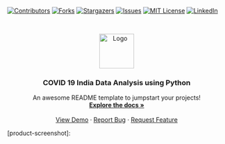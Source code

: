 [![Contributors][contributors-shield]][contributors-url]
[![Forks][forks-shield]][forks-url]
[![Stargazers][stars-shield]][stars-url]
[![Issues][issues-shield]][issues-url]
[![MIT License][license-shield]][license-url]
[![LinkedIn][linkedin-shield]][linkedin-url]



<!-- PROJECT LOGO -->
<br />
<p align="center">
  <a href="https://github.com/othneildrew/Best-README-Template">
    <img src="images/logo.png" alt="Logo" width="80" height="80">
  </a>

  <h3 align="center">COVID 19 India Data Analysis using Python</h3>

  <p align="center">
    An awesome README template to jumpstart your projects!
    <br />
    <a href="https://github.com/othneildrew/Best-README-Template"><strong>Explore the docs »</strong></a>
    <br />
    <br />
    <a href="https://github.com/othneildrew/Best-README-Template">View Demo</a>
    ·
    <a href="https://github.com/othneildrew/Best-README-Template/issues">Report Bug</a>
    ·
    <a href="https://github.com/othneildrew/Best-README-Template/issues">Request Feature</a>
  </p>
</p>



<!-- MARKDOWN LINKS & IMAGES -->
<!-- https://www.markdownguide.org/basic-syntax/#reference-style-links -->
[contributors-shield]: https://img.shields.io/github/contributors/an-chowdhury/COVID-19-India-Case-Study?style=for-the-badge
[contributors-url]: https://github.com/an-chowdhury/COVID-19-India-Case-Study/graphs/contributors
[forks-shield]: https://img.shields.io/github/forks/an-chowdhury/COVID-19-India-Case-Study?style=for-the-badge
[forks-url]: https://github.com/an-chowdhury/COVID-19-India-Case-Study/network/members
[stars-shield]: https://img.shields.io/github/stars/an-chowdhury/COVID-19-India-Case-Study?style=for-the-badge
[stars-url]: https://github.com/an-chowdhury/COVID-19-India-Case-Study/stargazers
[issues-shield]: https://img.shields.io/github/issues/an-chowdhury/COVID-19-India-Case-Study?style=for-the-badge
[issues-url]: https://github.com/an-chowdhury/COVID-19-India-Case-Study/issues
[license-shield]: https://img.shields.io/github/license/an-chowdhury/COVID-19-India-Case-Study?style=for-the-badge
[license-url]: https://github.com/an-chowdhury/COVID-19-India-Case-Study/blob/master/LICENSE.txt
[linkedin-shield]: https://img.shields.io/badge/-LinkedIn-black.svg?style=for-the-badge&logo=linkedin&colorB=555
[linkedin-url]: https://linkedin.com/in/othneildrew
[product-screenshot]:
